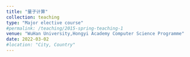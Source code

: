 ```yaml
---
title: "量子计算"
collection: teaching
type: "Major elective course"
#permalink: /teaching/2015-spring-teaching-1
venue: "WuHan University,Hongyi Academy Computer Science Programme"
date: 2022-03-02
#location: "City, Country"
---
```

